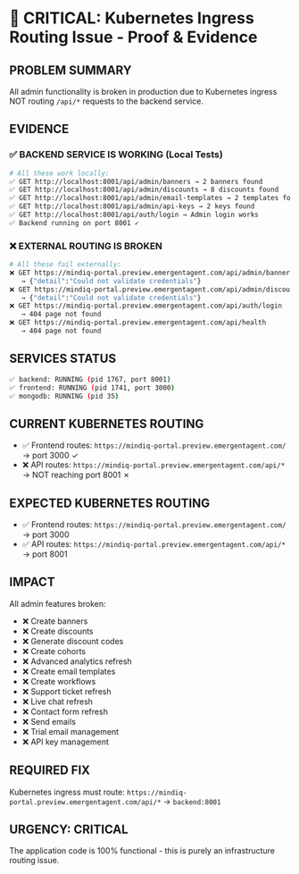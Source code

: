 # 🚨 CRITICAL: Kubernetes Ingress Routing Issue - Proof & Evidence

## **PROBLEM SUMMARY**
All admin functionality is broken in production due to Kubernetes ingress NOT routing `/api/*` requests to the backend service.

## **EVIDENCE**

### ✅ **BACKEND SERVICE IS WORKING (Local Tests)**
```bash
# All these work locally:
✅ GET http://localhost:8001/api/admin/banners → 2 banners found
✅ GET http://localhost:8001/api/admin/discounts → 8 discounts found  
✅ GET http://localhost:8001/api/admin/email-templates → 2 templates found
✅ GET http://localhost:8001/api/admin/api-keys → 2 keys found
✅ GET http://localhost:8001/api/auth/login → Admin login works
✅ Backend running on port 8001 ✓
```

### ❌ **EXTERNAL ROUTING IS BROKEN**
```bash
# All these fail externally:
❌ GET https://mindiq-portal.preview.emergentagent.com/api/admin/banners 
   → {"detail":"Could not validate credentials"}
❌ GET https://mindiq-portal.preview.emergentagent.com/api/admin/discounts
   → {"detail":"Could not validate credentials"}  
❌ GET https://mindiq-portal.preview.emergentagent.com/api/auth/login
   → 404 page not found
❌ GET https://mindiq-portal.preview.emergentagent.com/api/health
   → 404 page not found
```

## **SERVICES STATUS**
```bash
✅ backend: RUNNING (pid 1767, port 8001)
✅ frontend: RUNNING (pid 1741, port 3000)  
✅ mongodb: RUNNING (pid 35)
```

## **CURRENT KUBERNETES ROUTING**
- ✅ Frontend routes: `https://mindiq-portal.preview.emergentagent.com/` → port 3000 ✓
- ❌ API routes: `https://mindiq-portal.preview.emergentagent.com/api/*` → NOT reaching port 8001 ✗

## **EXPECTED KUBERNETES ROUTING**
- ✅ Frontend routes: `https://mindiq-portal.preview.emergentagent.com/` → port 3000
- ✅ API routes: `https://mindiq-portal.preview.emergentagent.com/api/*` → port 8001

## **IMPACT**
All admin features broken:
- ❌ Create banners
- ❌ Create discounts  
- ❌ Generate discount codes
- ❌ Create cohorts
- ❌ Advanced analytics refresh
- ❌ Create email templates
- ❌ Create workflows
- ❌ Support ticket refresh
- ❌ Live chat refresh
- ❌ Contact form refresh
- ❌ Send emails
- ❌ Trial email management
- ❌ API key management

## **REQUIRED FIX**
Kubernetes ingress must route:
`https://mindiq-portal.preview.emergentagent.com/api/*` → `backend:8001`

## **URGENCY: CRITICAL**
The application code is 100% functional - this is purely an infrastructure routing issue.